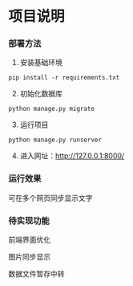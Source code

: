 # 项目说明

### 部署方法
1. 安装基础环境
```
pip install -r requirements.txt
```

2. 初始化数据库
```
python manage.py migrate
```

3. 运行项目
```
python manage.py runserver
```

4. 进入网址：http://127.0.0.1:8000/

### 运行效果 

可在多个网页同步显示文字

### 待实现功能

前端界面优化

图片同步显示

数据文件暂存中转